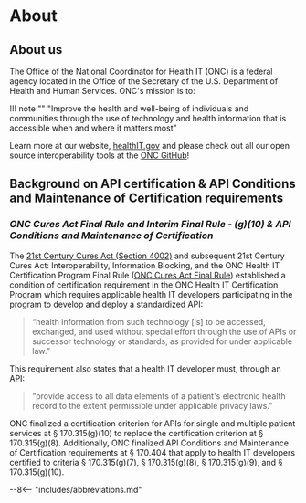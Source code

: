 # About

## About us

The Office of the National Coordinator for Health IT (ONC) is a federal agency located in the Office of the Secretary of the U.S. Department of Health and Human Services. ONC's mission is to: 

!!! note ""
    "Improve the health and well-being of individuals and communities through the use of technology and health information that is accessible when and where it matters most"

Learn more at our website, <a target = "_blank" href = "https://www.healthit.gov/topic/about-onc">healthIT.gov</a> and please check out all our open source interoperability tools at the <a target = "_blank" href = "https://github.com/onc-healthit">ONC GitHub</a>!

## Background on API certification & API Conditions and Maintenance of Certification requirements

### *ONC Cures Act Final Rule and Interim Final Rule - (g)(10) & API Conditions and Maintenance of Certification*

The <a target = "_blank" href = "https://www.congress.gov/bill/114th-congress/house-bill/34/text">21st Century Cures Act (Section 4002)</a> and subsequent 21st Century Cures Act: Interoperability, Information Blocking, and the ONC Health IT Certification Program Final Rule (<a target = "_blank" href = "https://www.healthit.gov/curesrule/">ONC Cures Act Final Rule</a>) established a condition of certification requirement in the ONC Health IT Certification Program which requires applicable health IT developers participating in the program to develop and deploy a standardized API:

>“health information from such technology [is] to be accessed, exchanged, and used without special effort through the use of APIs or successor technology or standards, as provided for under applicable law.”

This requirement also states that a health IT developer must, through an API:

>“provide access to all data elements of a patient's electronic health record to the extent permissible under applicable privacy laws.”

ONC finalized a certification criterion for APIs for single and multiple patient services at § 170.315(g)(10) to replace the certification criterion at § 170.315(g)(8). Additionally, ONC finalized API Conditions and Maintenance of Certification requirements at § 170.404 that apply to health IT developers certified to criteria § 170.315(g)(7), § 170.315(g)(8), § 170.315(g)(9), and § 170.315(g)(10).

<!-- ### *2015 Edition - (g)(7), (g)(8), (g)(9)*

[Background on these criteria with references to the 2015 Edition.] -->

--8<-- "includes/abbreviations.md"
